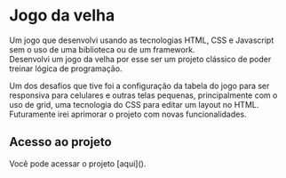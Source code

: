 # Jogo da velha
Um jogo que desenvolvi usando as tecnologias HTML, CSS e Javascript sem o uso de uma biblioteca ou de um framework. <br/>
Desenvolvi um jogo da velha por esse ser um projeto clássico de poder treinar lógica de programação.

Um dos desafios que tive foi a configuração da tabela do jogo para ser responsiva para celulares e outras telas pequenas, principalmente com o uso de grid, 
uma tecnologia do CSS para editar um layout no HTML. Futuramente irei aprimorar o projeto com novas funcionalidades.

## Acesso ao projeto
<p>Você pode acessar o projeto [aqui]().</p>
